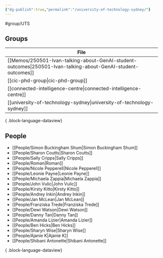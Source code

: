 ```yaml
---
{"dg-publish":true,"permalink":"/university-of-technology-sydney/"}
---
```


#group/UTS

## Groups

| File                                                                                                            |
| --------------------------------------------------------------------------------------------------------------- |
| [[Memos/250501-Ivan-talking-about-GenAI-student-outcomes\|250501-Ivan-talking-about-GenAI-student-outcomes]] |
| [[cic-phd-group\|cic-phd-group]]                                                                             |
| [[connected-intelligence-centre\|connected-intelligence-centre]]                                             |
| [[university-of-technology-sydney\|university-of-technology-sydney]]                                         |

{ .block-language-dataview}

## People

- [[People/Simon Buckingham Shum\|Simon Buckingham Shum]]
- [[People/Sharon Coutts\|Sharon Coutts]]
- [[People/Sally Cripps\|Sally Cripps]]
- [[People/Roman\|Roman]]
- [[People/Nicole Pepperell\|Nicole Pepperell]]
- [[People/Leonie Payne\|Leonie Payne]]
- [[People/Michaela Zappia\|Michaela Zappia]]
- [[People/John Vulic\|John Vulic]]
- [[People/Kirsty Kitto\|Kirsty Kitto]]
- [[People/Andrey Inkin\|Andrey Inkin]]
- [[People/Jan McLean\|Jan McLean]]
- [[People/Franziska Trede\|Franziska Trede]]
- [[People/Dewi Watson\|Dewi Watson]]
- [[People/Danny Tan\|Danny Tan]]
- [[People/Amanda Lizier\|Amanda Lizier]]
- [[People/Ben Hicks\|Ben Hicks]]
- [[People/Sharyn Wise\|Sharyn Wise]]
- [[People/Ajanie K\|Ajanie K]]
- [[People/Shibani Antonette\|Shibani Antonette]]

{ .block-language-dataview}